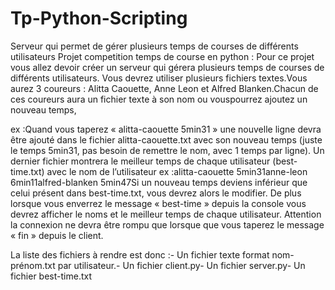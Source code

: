 # Tp-Python-Scripting
Serveur qui permet de gérer plusieurs temps de courses de différents utilisateurs
Projet competition temps de course en python :
Pour ce projet vous allez devoir créer un serveur qui gérera plusieurs temps de courses de différents utilisateurs.
Vous devrez utiliser plusieurs fichiers textes.Vous aurez 3 coureurs : Alitta Caouette, Anne Leon et Alfred Blanken.Chacun de ces coureurs aura un fichier texte à son nom ou vouspourrez ajoutez un nouveau temps,

ex :Quand vous taperez « alitta-caouette 5min31 » une nouvelle ligne devra être ajouté dans le fichier alitta-caouette.txt avec son nouveau temps (juste le temps 5min31, pas besoin de remettre le nom, avec 1 temps par ligne).
Un dernier fichier montrera le meilleur temps de chaque utilisateur (best-time.txt) avec le nom de l’utilisateur ex :alitta-caouette 5min31anne-leon 6min11alfred-blanken 5min47Si un nouveau temps deviens inférieur que celui présent dans best-time.txt, vous devrez alors le modifier.
De plus lorsque vous enverrez le message « best-time » depuis la console vous devrez afficher le noms et le meilleur temps de chaque utilisateur. 
Attention la connexion ne devra être rompu que lorsque que vous taperez le message « fin  » depuis le client.

La liste des fichiers à rendre est donc :- Un fichier texte format nom-prénom.txt par utilisateur.- Un fichier client.py- Un fichier server.py- Un fichier best-time.txt

